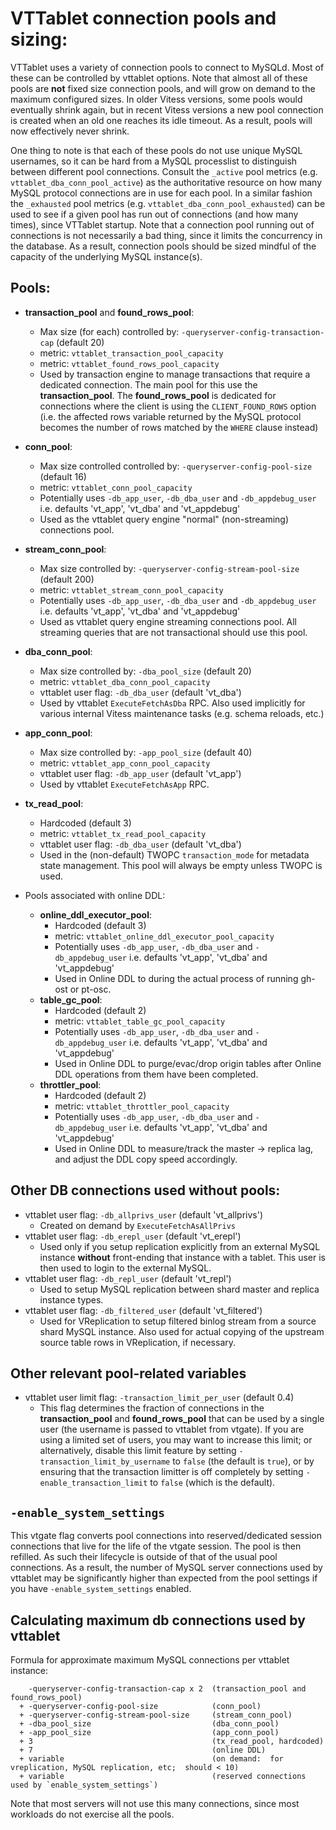 # VTTablet connection pools and sizing:

VTTablet uses a variety of connection pools to connect to MySQLd.
Most of these can be controlled by vttablet options.  Note that almost 
all of these pools are **not** fixed size connection pools, and will grow
on demand to the maximum configured sizes.  In older Vitess versions,
some pools would eventually shrink again, but in recent Vitess versions
a new pool connection is created when an old one reaches its idle
timeout.  As a result, pools will now effectively never shrink.

One thing to note is that each of these pools do not use unique MySQL
usernames, so it can be hard from a MySQL processlist to distinguish
between different pool connections.  Consult the `_active` pool metrics
(e.g. `vttablet_dba_conn_pool_active`) as the authoritative resource on
how many MySQL protocol connections are in use for each pool.  In a
similar fashion the `_exhausted` pool metrics (e.g.
`vttablet_dba_conn_pool_exhausted`) can be used to see if a given pool
has run out of connections (and how many times), since VTTablet startup.
Note that a connection pool running out of connections is not necessarily
a bad thing, since it limits the concurrency in the database. As a result,
connection pools should be sized mindful of the capacity of the underlying
MySQL instance(s).

## Pools:

* **transaction_pool** and **found_rows_pool**:
  * Max size (for each) controlled by:  `-queryserver-config-transaction-cap` (default 20)
  * metric:  `vttablet_transaction_pool_capacity`
  * metric:  `vttablet_found_rows_pool_capacity`
  * Used by transaction engine to manage transactions that require
  a dedicated connection.  The main pool for this use the **transaction_pool**.
  The **found_rows_pool** is dedicated for connections where the client is 
  using the `CLIENT_FOUND_ROWS` option (i.e. the affected rows variable returned
  by the MySQL protocol becomes the number of rows matched by the `WHERE`
  clause instead)

* **conn_pool**:
  * Max size controlled controlled by:  `-queryserver-config-pool-size` (default 16)
  * metric:  `vttablet_conn_pool_capacity`
  * Potentially uses `-db_app_user`, `-db_dba_user` and `-db_appdebug_user`
    i.e. defaults 'vt_app', 'vt_dba' and 'vt_appdebug'
  * Used as the vttablet query engine "normal" (non-streaming) connections pool.

* **stream_conn_pool**:
  * Max size controlled by:  `-queryserver-config-stream-pool-size`     (default 200)
  * metric:  `vttablet_stream_conn_pool_capacity`
  * Potentially uses `-db_app_user`, `-db_dba_user` and `-db_appdebug_user`
    i.e. defaults 'vt_app', 'vt_dba' and 'vt_appdebug'
  * Used as vttablet query engine streaming connections pool. All streaming
  queries that are not transactional should use this pool.

* **dba_conn_pool**:
  * Max size controlled by:  `-dba_pool_size`                           (default 20)
  * metric:  `vttablet_dba_conn_pool_capacity`
  * vttablet user flag:  `-db_dba_user`                                 (default 'vt_dba')
  * Used by vttablet `ExecuteFetchAsDba` RPC.  Also used implicitly for
  various internal Vitess maintenance tasks (e.g. schema reloads, etc.)

* **app_conn_pool**:
  * Max size controlled by:  `-app_pool_size`                           (default 40)
  * metric:  `vttablet_app_conn_pool_capacity`
  * vttablet user flag:  `-db_app_user`                                 (default 'vt_app')
  * Used by vttablet `ExecuteFetchAsApp` RPC.

* **tx_read_pool**:
  * Hardcoded                                                           (default 3)
  * metric:  `vttablet_tx_read_pool_capacity`
  * vttablet user flag:  `-db_dba_user`                                 (default 'vt_dba')
  * Used in the (non-default) TWOPC `transaction_mode` for metadata state
  management.  This pool will always be empty unless TWOPC is used.

* Pools associated with online DDL:
  * **online_ddl_executor_pool**:
    * Hardcoded                                                         (default 3)
    * metric:  `vttablet_online_ddl_executor_pool_capacity`
    * Potentially uses `-db_app_user`, `-db_dba_user` and `-db_appdebug_user`
      i.e. defaults 'vt_app', 'vt_dba' and 'vt_appdebug'
    * Used in Online DDL to during the actual process of running gh-ost or pt-osc.
  * **table_gc_pool**:
    * Hardcoded                                                         (default 2)
    * metric:  `vttablet_table_gc_pool_capacity`
    * Potentially uses `-db_app_user`, `-db_dba_user` and `-db_appdebug_user`
      i.e. defaults 'vt_app', 'vt_dba' and 'vt_appdebug'
    * Used in Online DDL to purge/evac/drop origin tables after Online
    DDL operations from them have been completed.
  * **throttler_pool**:
    * Hardcoded                                                         (default 2)
    * metric:  `vttablet_throttler_pool_capacity`
    * Potentially uses `-db_app_user`, `-db_dba_user` and `-db_appdebug_user`
      i.e. defaults 'vt_app', 'vt_dba' and 'vt_appdebug'
    * Used in Online DDL to measure/track the master -> replica lag, and
    adjust the DDL copy speed accordingly.


## Other DB connections used without pools:
  * vttablet user flag:  `-db_allprivs_user`                             (default 'vt_allprivs')
    * Created on demand by `ExecuteFetchAsAllPrivs`
  * vttablet user flag:  `-db_erepl_user`                                (default 'vt_erepl')
    * Used only if you setup replication explicitly from an external MySQL
      instance **without** front-ending that instance with a tablet. This
      user is then used to login to the external MySQL.
  * vttablet user flag:  `-db_repl_user`                                 (default 'vt_repl')
    * Used to setup MySQL replication between shard master and replica
      instance types.
  * vttablet user flag:  `-db_filtered_user`                             (default 'vt_filtered')
    * Used for VReplication to setup filtered binlog stream from a source
      shard MySQL instance.  Also used for actual copying of the upstream
      source table rows in VReplication, if necessary.

## Other relevant pool-related variables
  * vttablet user limit flag:  `-transaction_limit_per_user`             (default 0.4)
    * This flag determines the fraction of connections in the
    **transaction_pool** and **found_rows_pool** that can be used by a single
    user (the username is passed to vttablet from vtgate).  If you are using
    a limited set of users, you may want to increase this limit;  or
    alternatively, disable this limit feature by setting
    `-transaction_limit_by_username` to `false` (the default is `true`), or
    by ensuring that the transaction limitter is off completely by
    setting `-enable_transaction_limit` to `false` (which is the default).


## `-enable_system_settings`

This vtgate flag converts pool connections into reserved/dedicated session
connections that live for the life of the vtgate session.  The pool is then
refilled.  As such their lifecycle is outside of that of the usual pool
connections. As a result, the number of MySQL server connections used by
vttablet may be significantly higher than expected from the pool settings if
you have `-enable_system_settings` enabled.

## Calculating maximum db connections used by vttablet

Formula for approximate maximum MySQL connections per vttablet instance:
```
    -queryserver-config-transaction-cap x 2  (transaction_pool and found_rows_pool)
  + -queryserver-config-pool-size            (conn_pool)
  + -queryserver-config-stream-pool-size     (stream_conn_pool)
  + -dba_pool_size                           (dba_conn_pool)
  + -app_pool_size                           (app_conn_pool)
  + 3                                        (tx_read_pool, hardcoded)
  + 7                                        (online DDL)
  + variable                                 (on demand:  for vreplication, MySQL replication, etc;  should < 10)
  + variable                                 (reserved connections used by `enable_system_settings`)
```

Note that most servers will not use this many connections, since most
workloads do not exercise all the pools.
